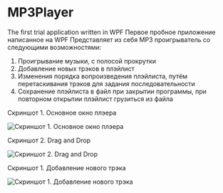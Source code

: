 # MP3Player
The first trial application written in WPF
Первое пробное приложение написанное на WPF
Представляет из себя MP3 проигрыватель со следующими возможностями:
1) Проигрывание музыки, с полосой прокрутки
2) Добавление новых трэков в плэйлист
3) Изменения порядка вопроизведения плэйлиста, путём перетаскивания трэков для задания последовательности
4) Сохранение плэйлиста в файл при закрытии программы, при повторном открытии плэйлист грузиться из файла

Скриншот 1. Основное окно плэера

![Скриншот 1. Основное окно плэера](http://ipic.su/img/img7/fs/Skrinshot1.1547037314.png)

Скриншот 2. Drag and Drop

![Скриншот 2. Drag and Drop](http://ipic.su/img/img7/fs/Skrinshot2.1547037643.png)

Скриншот 1. Добавление нового трэка

![Скриншот 1. Добавление нового трэка](http://ipic.su/img/img7/fs/Skrinshot3.1547037665.png)
